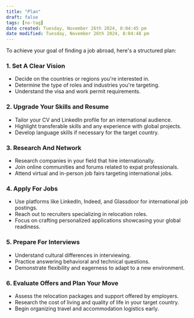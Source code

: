 ```yaml
---
title: "Plan"
draft: false
tags: [no-tag]
date created: Tuesday, November 26th 2024, 8:04:45 pm
date modified: Tuesday, November 26th 2024, 8:04:48 pm
---
```


To achieve your goal of finding a job abroad, here's a structured plan:

### 1. **Set A Clear Vision**

- Decide on the countries or regions you're interested in.
- Determine the type of roles and industries you're targeting.
- Understand the visa and work permit requirements.

### 2. **Upgrade Your Skills and Resume**

- Tailor your CV and LinkedIn profile for an international audience.
- Highlight transferable skills and any experience with global projects.
- Develop language skills if necessary for the target country.

### 3. **Research And Network**

- Research companies in your field that hire internationally.
- Join online communities and forums related to expat professionals.
- Attend virtual and in-person job fairs targeting international jobs.

### 4. **Apply For Jobs**

- Use platforms like LinkedIn, Indeed, and Glassdoor for international job postings.
- Reach out to recruiters specializing in relocation roles.
- Focus on crafting personalized applications showcasing your global readiness.

### 5. **Prepare For Interviews**

- Understand cultural differences in interviewing.
- Practice answering behavioral and technical questions.
- Demonstrate flexibility and eagerness to adapt to a new environment.

### 6. **Evaluate Offers and Plan Your Move**

- Assess the relocation packages and support offered by employers.
- Research the cost of living and quality of life in your target country.
- Begin organizing travel and accommodation logistics early.